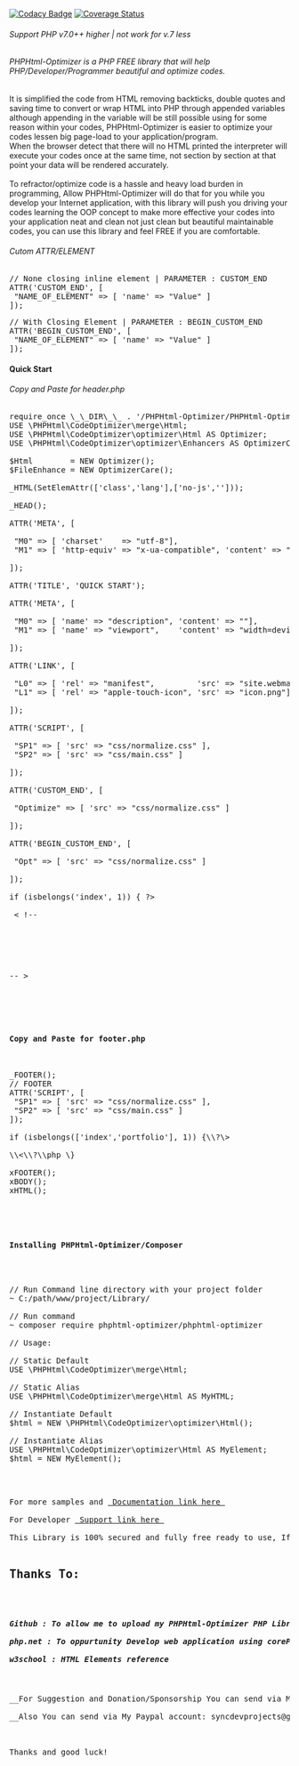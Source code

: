 [![Codacy Badge](https://app.codacy.com/project/badge/Grade/9aa969ea8b1642588110cc72dd308343)](https://www.codacy.com/gh/nielsofficeofficial/PHPHtml-Optimizer/dashboard?utm_source=github.com&amp;utm_medium=referral&amp;utm_content=nielsofficeofficial/PHPHtml-Optimizer&amp;utm_campaign=Badge_Grade)
[![Coverage Status](https://coveralls.io/repos/github/nielsofficeofficial/PHPHtml-Optimizer/badge.svg?branch=master)](https://coveralls.io/github/nielsofficeofficial/PHPHtml-Optimizer?branch=master)


<h6>Support PHP v7.0++ higher | not work for v.7 less</h6>
<h6>PHPHtml-Optimizer is a PHP FREE library that will help PHP/Developer/Programmer beautiful and optimize codes. </h6>
<p>It is simplified the code from HTML removing backticks, double quotes and saving time to convert or wrap HTML into PHP through appended variables although appending in the variable will be still possible using for some reason within your codes, PHPHtml-Optimizer is easier to optimize your codes lessen big page-load to your application/program.<br />
When the browser detect that there will no HTML printed the interpreter will execute your codes once at the same time, not section by section at that point your data will be rendered accurately.<br /><br />
To refractor/optimize code is a hassle and heavy load burden in programming, Allow PHPHtml-Optimizer will do that for you while you develop your Internet application, with this library will push you driving your codes learning the OOP concept to make more effective your codes into your application neat and clean not just clean but beautiful maintainable codes, you can use this library and feel FREE if you are comfortable.    
</p>

<h6>Cutom ATTR/ELEMENT</h6>
<pre>
// None closing inline element | PARAMETER : CUSTOM_END
ATTR('CUSTOM_END', [
 "NAME_OF_ELEMENT" => [ 'name' => "Value" ]
]);
</pre>
<pre>
// With Closing Element | PARAMETER : BEGIN_CUSTOM_END	
ATTR('BEGIN_CUSTOM_END', [
 "NAME_OF_ELEMENT" => [ 'name' => "Value" ]
]);
</pre>

<h4>Quick Start</h4>
<h6>Copy and Paste for header.php</h6>

<pre>
require_once \_\_DIR\_\_ . '/PHPHtml-Optimizer/PHPHtml-Optimizer.php';
USE \PHPHtml\CodeOptimizer\merge\Html;
USE \PHPHtml\CodeOptimizer\optimizer\Html AS Optimizer;
USE \PHPHtml\CodeOptimizer\optimizer\Enhancers AS OptimizerCare; <br />
$Html 		 = NEW Optimizer();
$FileEnhance = NEW OptimizerCare();<br />
_HTML(SetElemAttr(['class','lang'],['no-js','']));<br />
_HEAD();<br />
ATTR('META', [<br />
 "M0" => [ 'charset'    => "utf-8"],
 "M1" => [ 'http-equiv' => "x-ua-compatible", 'content' => "" ]<br />
]); <br />
ATTR('TITLE', 'QUICK START'); <br />
ATTR('META', [ <br />
 "M0" => [ 'name' => "description", 'content' => ""],
 "M1" => [ 'name' => "viewport",    'content' => "width=device-width, initial-scale=1" ]<br />
]); <br />
ATTR('LINK', [<br /> 
 "L0" => [ 'rel' => "manifest", 		'src' => "site.webmanifest"],
 "L1" => [ 'rel' => "apple-touch-icon", 'src' => "icon.png"]<br />
]); <br />
ATTR('SCRIPT', [<br />
 "SP1" => [ 'src' => "css/normalize.css" ],
 "SP2" => [ 'src' => "css/main.css" ]<br />
]);<br />
ATTR('CUSTOM_END', [<br />
 "Optimize" => [ 'src' => "css/normalize.css" ]<br />
]);<br />
ATTR('BEGIN_CUSTOM_END', [<br />
 "Opt" => [ 'src' => "css/normalize.css" ]<br />
]);<br />
if (isbelongs('index', 1)) { ?> 

 < !-- 
 
 <style> 
   /**  Header style goes here.. **/
 </style>

 <script> 
    /**  Header script goes here.. **/
 </script>

 -- >

<?php }  

xHEAD();
_BODY();
</pre>


<h4>Copy and Paste for footer.php</h4>
<pre>
_FOOTER();
// FOOTER
ATTR('SCRIPT', [
 "SP1" => [ 'src' => "css/normalize.css" ],
 "SP2" => [ 'src' => "css/main.css" ]
]);

if (isbelongs(['index','portfolio'], 1)) {\\?\>  
<!--

 <script> 
    /**  Header script goes here.. **/
 </script>

-->
\\<\\?\\php \} 

xFOOTER();
xBODY();
xHTML();
</pre>
<br />
<h4>Installing PHPHtml-Optimizer/Composer</h4>
<pre>

// Run Command line directory with your project folder
~ C:/path/www/project/Library/

// Run command
~ composer require phphtml-optimizer/phphtml-optimizer

// Usage:

// Static Default
USE \PHPHtml\CodeOptimizer\merge\Html;

// Static Alias
USE \PHPHtml\CodeOptimizer\merge\Html AS MyHTML;

// Instantiate Default
$html = NEW \PHPHtml\CodeOptimizer\optimizer\Html();

// Instantiate Alias
USE \PHPHtml\CodeOptimizer\optimizer\Html AS MyElement;
$html = NEW MyElement();

</pre>

For more samples and <a href="https://github.com/nielsofficeofficial/PHPHtml-Optimizer-Docx"> Documentation link here </a><br /> 
For Developer <a href="https://github.com/nielsofficeofficial/PHPHtml-Optimizer/issues"> Support link here </a><br /> 
This Library is 100% secured and fully free ready to use, If you see vulnerability you can email me: @ nieldigitalsolution@gmail.com

<h2>Thanks To:</h2>
<h5>
Github : To allow me to upload my PHPHtml-Optimizer PHP Library to repository<br /> 
php.net : To oppurtunity Develop web application using corePHP - PHPFrameworks<br />
w3school : HTML Elements reference</h5>

__For Suggestion and Donation/Sponsorship You can send via My GCash : +639650332900__ <br />
__Also You can send via My Paypal account: syncdevprojects@gmail.com__

 

Thanks and good luck! 

